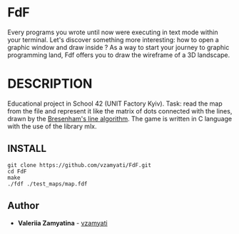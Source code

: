 # FdF

Every programs you wrote until now were executing in text mode within your terminal. Let's discover something more interesting: how to open a graphic window and draw inside ? As a way to start your journey to graphic programming land, Fdf offers you to draw the wireframe of a 3D landscape.

# DESCRIPTION

Educational project in School 42 (UNIT Factory Kyiv).
Task: read the map from the file and represent it like the matrix of dots connected with the lines, drawn by the [Bresenham's line algorithm](https://en.wikipedia.org/wiki/Bresenham%27s_line_algorithm).
The game is written in C language with the use of the library mlx.

## INSTALL

```
git clone https://github.com/vzamyati/FdF.git
cd FdF
make
./fdf ./test_maps/map.fdf
```
## Author

*  **Valeriia Zamyatina** - [vzamyati](https://github.com/vzamyati/)
